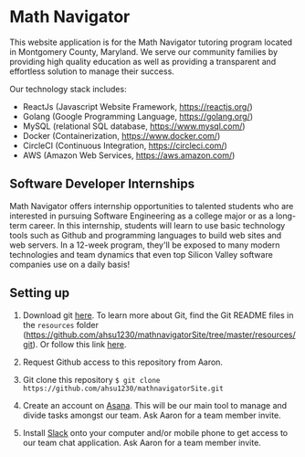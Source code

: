 # Math Navigator

This website application is for the Math Navigator tutoring program located in Montgomery County, Maryland. We serve our community families by providing high quality education as well as providing a transparent and effortless solution to manage their success.

Our technology stack includes:
- ReactJs (Javascript Website Framework, https://reactjs.org/)
- Golang (Google Programming Language, https://golang.org/)
- MySQL (relational SQL database, https://www.mysql.com/)
- Docker (Containerization, https://www.docker.com/)
- CircleCI (Continuous Integration, https://circleci.com/)
- AWS (Amazon Web Services, https://aws.amazon.com/)

## Software Developer Internships

Math Navigator offers internship opportunities to talented students who are interested in pursuing Software Engineering as a college major or as a long-term career. In this internship, students will learn to use basic technology tools such as Github and programming languages to build web sites and web servers. In a 12-week program, they'll be exposed to many modern technologies and team dynamics that even top Silicon Valley software companies use on a daily basis!

## Setting up

1. Download git [here](https://git-scm.com/downloads).
To learn more about Git, find the Git README files in the `resources` folder (https://github.com/ahsu1230/mathnavigatorSite/tree/master/resources/git).
Or follow this link [here](https://product.hubspot.com/blog/git-and-github-tutorial-for-beginners).

2. Request Github access to this repository from Aaron.

3. Git clone this repository
`$ git clone https://github.com/ahsu1230/mathnavigatorSite.git`

4. Create an account on [Asana](https://asana.com/). This will be our main tool to manage and divide tasks amongst our team. Ask Aaron for a team member invite.

5. Install [Slack](https://slack.com/) onto your computer and/or mobile phone to get access to our team chat application. Ask Aaron for a team member invite.